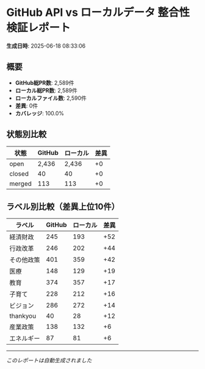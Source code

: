 # GitHub API vs ローカルデータ 整合性検証レポート

**生成日時**: 2025-06-18 08:33:06

## 概要

- **GitHub総PR数**: 2,589件
- **ローカル総PR数**: 2,589件
- **ローカルファイル数**: 2,590件
- **差異**: 0件
- **カバレッジ**: 100.0%

## 状態別比較

| 状態 | GitHub | ローカル | 差異 |
|------|--------|----------|------|
| open | 2,436 | 2,436 | +0 |
| closed | 40 | 40 | +0 |
| merged | 113 | 113 | +0 |

## ラベル別比較（差異上位10件）

| ラベル | GitHub | ローカル | 差異 |
|--------|--------|----------|------|
| 経済財政 | 245 | 193 | +52 |
| 行政改革 | 246 | 202 | +44 |
| その他政策 | 401 | 359 | +42 |
| 医療 | 148 | 129 | +19 |
| 教育 | 374 | 357 | +17 |
| 子育て | 228 | 212 | +16 |
| ビジョン | 286 | 272 | +14 |
| thankyou | 40 | 28 | +12 |
| 産業政策 | 138 | 132 | +6 |
| エネルギー | 87 | 81 | +6 |

---
*このレポートは自動生成されました*